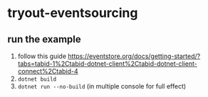 ﻿# tryout-eventsourcing


## run the example

1. follow this guide https://eventstore.org/docs/getting-started/?tabs=tabid-1%2Ctabid-dotnet-client%2Ctabid-dotnet-client-connect%2Ctabid-4
1. `dotnet build`
1. `dotnet run --no-build` (in multiple console for full effect)
